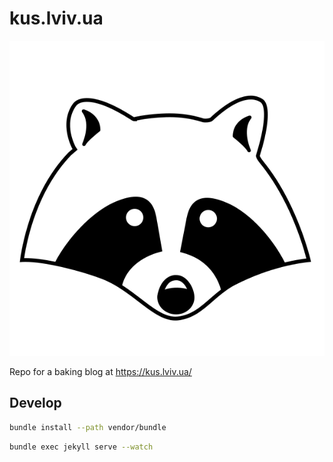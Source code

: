 # kus.lviv.ua

![kus](images/logo.svg)

Repo for a baking blog at https://kus.lviv.ua/

## Develop

```bash
bundle install --path vendor/bundle
```

```bash
bundle exec jekyll serve --watch
```
